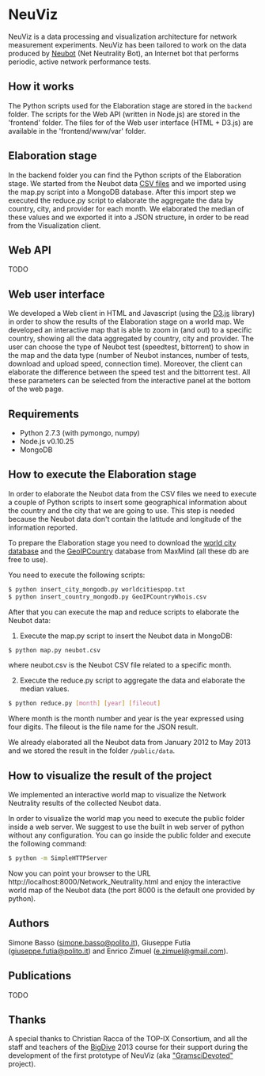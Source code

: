 NeuViz
======

NeuViz is a data processing and visualization architecture for network measurement experiments. NeuViz has been tailored to work on the data produced by [Neubot](http://neubot.org/) (Net Neutrality Bot), an Internet bot that performs periodic, active network performance tests.

How it works
------------

The Python scripts used for the Elaboration stage are stored in the `backend` folder. The scripts for the Web API (written in Node.js) are stored in the 'frontend' folder. The files for of the Web user interface (HTML + D3.js) are available in the 'frontend/www/var' folder.

Elaboration stage
-----------------

In the backend folder you can find the Python scripts of the Elaboration stage. We started from the Neubot data [CSV files](http://data.neubot.org/2013/06/20/bigdive/) and we imported using the map.py script into a MongoDB database. After this import step we executed the reduce.py script to elaborate the aggregate the data by country, city, and provider for each month. We elaborated the median of these values and we exported it into a JSON structure, in order to be read from the Visualization client.

Web API
-------
TODO

Web user interface
-------------------

We developed a Web client in HTML and Javascript (using the [D3.js](http://d3js.org/) library) in order to show the results of the Elaboration stage on a world map.
We developed an interactive map that is able to zoom in (and out) to a specific country, showing all the data aggregated by country, city and provider. The user can choose the type of Neubot test (speedtest, bittorrent) to show in the map and the data type (number of Neubot instances, number of tests, download and upload speed, connection time). Moreover, the client can elaborate the difference between the speed test and the bittorrent test. All these parameters can be selected from the interactive panel at the bottom of the web page.

Requirements
------------

- Python 2.7.3 (with pymongo, numpy)
- Node.js v0.10.25
- MongoDB

How to execute the Elaboration stage
------------------------------------

In order to elaborate the Neubot data from the CSV files we need to execute a couple of Python scripts to insert some geographical information about the country and the city that we are going to use. This step is needed because the Neubot data don't contain the latitude and longitude of the information reported.

To prepare the Elaboration stage you need to download the [world city database](http://download.maxmind.com/download/worldcities/worldcitiespop.txt.gz) and the [GeoIPCountry](http://geolite.maxmind.com/download/geoip/database/GeoIPCountryCSV.zip) database from MaxMind (all these db are free to use). 

You need to execute the following scripts:

```bash
$ python insert_city_mongodb.py worldcitiespop.txt
$ python insert_country_mongodb.py GeoIPCountryWhois.csv
```

After that you can execute the map and reduce scripts to elaborate the Neubot data:

1) Execute the map.py script to insert the Neubot data in MongoDB:

```bash
$ python map.py neubot.csv
```

where neubot.csv is the Neubot CSV file related to a specific month.

2) Execute the reduce.py script to aggregate the data and elaborate the median values.

```bash
$ python reduce.py [month] [year] [fileout]
```    

Where month is the month number and year is the year expressed using four digits. The fileout is the file name for the JSON result.

We already elaborated all the Neubot data from January 2012 to May 2013 and we stored the result in the folder `/public/data`.

How to visualize the result of the project
------------------------------------------

We implemented an interactive world map to visualize the Network Neutrality results of the collected Neubot data.

In order to visualize the world map you need to execute the public folder inside a web server. We suggest to use the built in web server of python without any configuration. You can go inside the public folder and execute the following command:

```bash
$ python -m SimpleHTTPServer
```
   
Now you can point your browser to the URL http://localhost:8000/Network_Neutrality.html and enjoy the interactive world map of the Neubot data (the port 8000 is the default one provided by python).


Authors
-------

Simone Basso (simone.basso@polito.it), Giuseppe Futia (giuseppe.futia@polito.it) and Enrico Zimuel (e.zimuel@gmail.com).


Publications
-------
TODO


Thanks
------

A special thanks to Christian Racca of the TOP-IX Consortium, and all the staff and teachers of the [BigDive](http://www.bigdive.eu/) 2013 course for their support during the development of the first prototype of NeuViz (aka ["GramsciDevoted"](https://github.com/ezimuel/BigDive2Gramsci) project).
 

